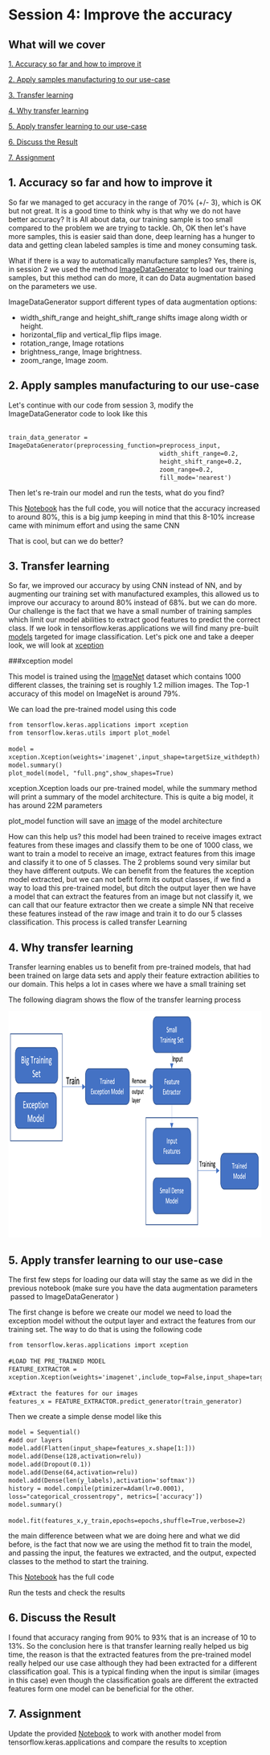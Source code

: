 # Session 4: Improve the accuracy

## What will we cover

[1. Accuracy so far and how to improve it](#1-accuracy-so-far-and-how-to-improve-it)

[2. Apply samples manufacturing to our use-case](#2-apply-samples-manufacturing-to-our-use-case)

[3. Transfer learning](#3-transfer-learning)

[4. Why transfer learning](#4-why-transfer-learning)

[5. Apply transfer learning to our use-case](#5-apply-transfer-learning-to-our-use-case)

[6. Discuss the Result](#6-discuss-the-result)

[7. Assignment](#7-assignment)

## 1. Accuracy so far and how to improve it

So far we managed to get accuracy in the range of 70% (+/- 3), which is OK but not great. It is a good time to think why is that why we do not have better accuracy?  It is All about data, our training sample is too small compared to the problem we are trying to tackle. Oh, OK then let's have more samples, this is easier said than done, deep learning has a hunger to data and getting clean labeled samples is time and money consuming task.

What if there is a way to automatically manufacture samples? Yes, there is, in session 2 we used the method [ImageDataGenerator](https://github.com/mohmiim/MLIntroduction/tree/master/session-2#2-loading-images-training-set-using-tensorflow "Image data Generator") to load our training samples, but this method can do more, it can do Data augmentation based on the parameters we use.

ImageDataGenerator support different types of data augmentation options:
 - width_shift_range and height_shift_range shifts image along width or height.
 - horizontal_flip and vertical_flip flips image.
 - rotation_range, Image rotations
 - brightness_range, Image brightness.
 - zoom_range, Image zoom.

## 2. Apply samples manufacturing to our use-case

Let's continue with our code from session 3, modify the ImageDataGenerator code to look like this 

~~~~{.python}

train_data_generator = ImageDataGenerator(preprocessing_function=preprocess_input,
                                          width_shift_range=0.2,
                                          height_shift_range=0.2,
                                          zoom_range=0.2,
                                          fill_mode='nearest')
~~~~

Then let's re-train our model and run the tests, what do you find?

This [Notebook](https://github.com/mohmiim/MLIntroduction/blob/master/session-4/Session_4_Data_Augmentationt.ipynb "Training Augmentation") has the full code, you will notice that the accuracy increased to around 80%, this is a big jump keeping in mind that this 8-10% increase came with minimum effort and using the same CNN

That is cool, but can we do better? 

## 3. Transfer learning

So far, we improved our accuracy by using CNN instead of NN, and by augmenting our training set with manufactured examples, this allowed us to improve our accuracy to around 80% instead of 68%. but we can do more. Our challenge is the fact that we have a small number of training samples which limit our model abilities to extract good features to predict the correct class. If we look in tensorflow.keras.applications we will find many pre-built [models](https://www.tensorflow.org/api_docs/python/tf/keras/applications "Applications") targeted for image classification. Let's pick one and take a deeper look, we will look at [xception](https://www.tensorflow.org/api_docs/python/tf/keras/applications/xception)

###xception model

This model is trained using the [ImageNet](http://www.image-net.org/) dataset which contains 1000 different classes, the training set is roughly 1.2 million images. The Top-1 accuracy of this model on ImageNet is around 79%. 

We can load the pre-trained model using this code

~~~~{.python}
from tensorflow.keras.applications import xception
from tensorflow.keras.utils import plot_model

model = xception.Xception(weights='imagenet',input_shape=targetSize_withdepth)
model.summary()
plot_model(model, "full.png",show_shapes=True)
~~~~

xception.Xception loads our pre-trained model, while the summary method will print a summary of the model architecture. This is quite a big model, it has around 22M parameters

plot_model function will save an [image](https://github.com/mohmiim/MLIntroduction/tree/master/session-4/images/full.png "full model") of the model architecture

How can this help us? this model had been trained to receive images extract features from these images and classify them to be one of 1000 class, we want to train a model to receive an image, extract features from this image and classify it to one of 5 classes. The 2 problems sound very similar but they have different outputs. We can benefit from the features the xception model extracted, but we can not befit form its output classes, if we find a way to load this pre-trained model, but ditch the output layer then we have a model that can extract the features from an image but not classify it, we can call that our feature extractor then we create a simple NN that receive these features instead of the raw image and train it to do our 5 classes classification. This process is called transfer Learning

## 4. Why transfer learning

Transfer learning enables us to benefit from pre-trained models, that had been trained on large data sets and apply their feature extraction abilities to our domain. This helps a lot in cases where we have a small training set

The following diagram shows the flow of the transfer learning process

<p align="center"> 
<img src="images/transferLearning.png" height="450" >
</p>

## 5. Apply transfer learning to our use-case

The first few steps for loading our data will stay the same as we did in the previous notebook (make sure you have the data augmentation parameters  passed to ImageDataGenerator ) 

The first change is before we create our model we need to load the exception model without the output layer and extract the features from our training set. The way to do that is using the following code 

~~~~{.python}
from tensorflow.keras.applications import xception

#LOAD THE PRE_TRAINED MODEL
FEATURE_EXTRACTOR = xception.Xception(weights='imagenet',include_top=False,input_shape=targetSize_withdepth)

#Extract the features for our images
features_x = FEATURE_EXTRACTOR.predict_generator(train_generator)
~~~~

Then we create a simple dense model like this 

~~~~{.python}
model = Sequential()
#add our layers
model.add(Flatten(input_shape=features_x.shape[1:]))
model.add(Dense(128,activation=relu))
model.add(Dropout(0.1))
model.add(Dense(64,activation=relu))
model.add(Dense(len(y_labels),activation='softmax'))
history = model.compile(ptimizer=Adam(lr=0.0001), loss="categorical_crossentropy", metrics=['accuracy'])
model.summary()

model.fit(features_x,y_train,epochs=epochs,shuffle=True,verbose=2)
~~~~

the main difference between what we are doing here and what we did before, is the fact that now we are using the method fit to train the model, and passing the input, the features we extracted, and the output, expected classes to the method to start the training.

This [Notebook](https://github.com/mohmiim/MLIntroduction/blob/master/session-4/Session_4_Transfer_Learning.ipynb) has the full code 

Run the tests and check the results 

## 6. Discuss the Result

I found that accuracy ranging from 90% to 93% that is an increase of 10 to 13%. So the conclusion here is that transfer learning really helped us big time, the reason is that the extracted features from the pre-trained model really helped our use case although they had been extracted for a different classification goal. This is a typical finding when the input is similar (images in this case) even though the classification goals are different the extracted features form one model can be beneficial for the other.


## 7. Assignment

Update the provided [Notebook](https://github.com/mohmiim/MLIntroduction/blob/master/session-4/Session_4_Transfer_Learning.ipynb) to work with another model from tensorflow.keras.applications and compare the results to xception 

